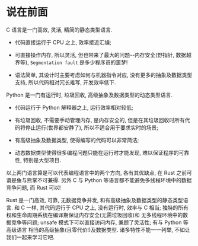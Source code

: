 # 说在前面


C 语言是一门高效, 灵活, 精简的静态类型语言.

* 代码直接运行于 CPU 之上, 效率接近汇编;

* 可直接操作内存, 所以灵活, 但也带来了最大的问题--内存安全(野指针, 数据越界等), `Segmentation fault`
是多少程序员的噩梦!

* 语法简单, 其设计时主要考虑如何与机器指令对应, 没有更多的抽象及数据类型支持, 所以代码相对冗长难写,
开发效率低下.


Python 是一门有运行时, 垃圾回收, 高级抽象及数据类型的动态类型语言.

* 代码运行于 Python 解释器之上, 运行效率相对较低;

* 有垃圾回收, 不需要手动管理内存, 是内存安全的, 但是在其垃圾回收时所有代码将停止运行(世界都安静了),
所以不适合用于要求实时的场景;

* 有高级抽象及数据类型, 使得编写的代码可以非常简洁;

* 动态数据类型使得很多编程问题只能在运行时才能发现, 难以保证程序的可靠性, 特别是大型项目.


以上两门语言算是可以代表编程语言中的两个方向, 各有其优缺点, 在 Rust 之前可谓是鱼与熊掌不可兼得. 另外
C 与 Python 等语言都不能避免多线程环境中的数据竞争问题, 而 Rust 可以!


Rust 是一门高效, 可靠, 无数据竞争并发, 和有高级抽象及数据类型的静态类型语言. 和 C 一样, 其代码运行于
CPU 之上, 没有运行时, 效率与 C 相当; 独特的所有权和生命周期系统在编译期保证内存安全(无需垃圾回收)和
无多线程环境中的数据竞争等问题; unsafe 模式下可以直接访问内存, 兼顾了灵活性; 有与 Python 等高级语言
相当的高级抽象(且零代价!)及数据类型. 诸多特性不能一一列举, 不如让我们一起来学习它吧.
